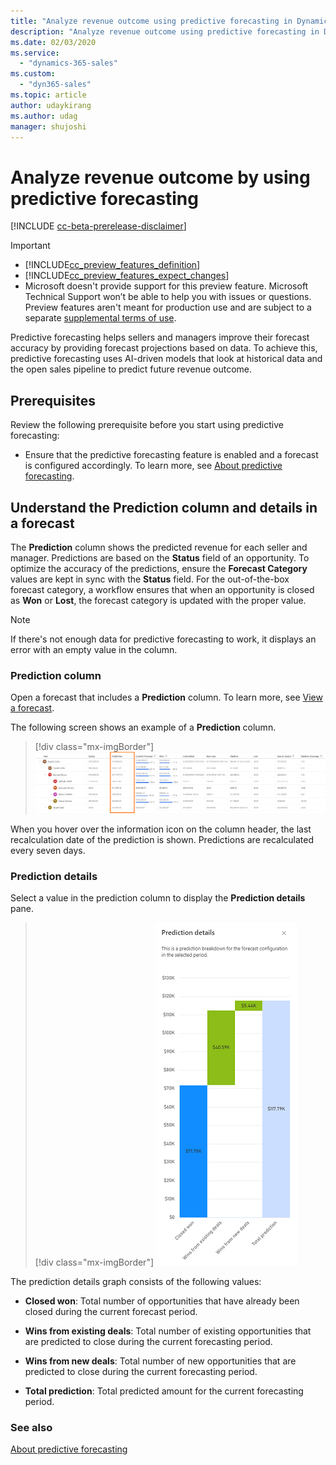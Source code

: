 ```yaml
---
title: "Analyze revenue outcome using predictive forecasting in Dynamics 365 Sales Insights | MicrosoftDocs"
description: "Analyze revenue outcome using predictive forecasting in Dynamics 365 Sales Insights."
ms.date: 02/03/2020
ms.service: 
  - "dynamics-365-sales"
ms.custom: 
  - "dyn365-sales"
ms.topic: article
author: udaykirang
ms.author: udag
manager: shujoshi
---
```



# Analyze revenue outcome by using predictive forecasting

[!INCLUDE [cc-beta-prerelease-disclaimer](../includes/cc-beta-prerelease-disclaimer.md)]

> [!IMPORTANT]
> - [!INCLUDE[cc_preview_features_definition](../includes/cc-preview-features-definition.md)]  
> - [!INCLUDE[cc_preview_features_expect_changes](../includes/cc-preview-features-expect-changes.md)]
> - Microsoft doesn't provide support for this preview feature. Microsoft Technical Support won’t be able to help you with issues or questions. Preview features aren't meant for production use and are subject to a separate [supplemental terms of use](https://go.microsoft.com/fwlink/p/?linkid=870960).

Predictive forecasting helps sellers and managers improve their forecast accuracy by providing forecast projections based on data. To achieve this, predictive forecasting uses AI-driven models that look at historical data and the open sales pipeline to predict future revenue outcome.

## Prerequisites

Review the following prerequisite before you start using predictive forecasting:

  -	Ensure that the predictive forecasting feature is enabled and a forecast is configured accordingly. To learn more, see [About predictive forecasting](configure-premium-forecasting.md).

## Understand the Prediction column and details in a forecast

The **Prediction** column shows the predicted revenue for each seller and manager. Predictions are based on the **Status** field of an opportunity. To optimize the accuracy of the predictions, ensure the **Forecast Category** values are kept in sync with the **Status** field. For the out-of-the-box forecast category, a workflow ensures that when an opportunity is closed as **Won** or **Lost**, the forecast category is updated with the proper value. 

> [!NOTE]
> If there's not enough data for predictive forecasting to work, it displays an error with an empty value in the column. 

### Prediction column

Open a forecast that includes a **Prediction** column. To learn more, see [View a forecast](https://docs.microsoft.com/dynamics365/sales-enterprise/view-forecasts). 

The following screen shows an example of a **Prediction** column. 

> [!div class="mx-imgBorder"]
> ![Prediction column](media/predictive-forecasting-prediction-column.png "Prediction column")

When you hover over the information icon on the column header, the last recalculation date of the prediction is shown. Predictions are recalculated every seven days.

### Prediction details

Select a value in the prediction column to display the **Prediction details** pane.

  > [!div class="mx-imgBorder"]
  > ![Prediction column](media/predictive-forecasting-prediction-details.png "Prediction details")

The prediction details graph consists of the following values:

-	**Closed won**: Total number of opportunities that have already been closed during the current forecast period.

-	**Wins from existing deals**: Total number of existing opportunities that are predicted to close during the current forecasting period.

-	**Wins from new deals**: Total number of new opportunities that are predicted to close during the current forecasting period.

-	**Total prediction**: Total predicted amount for the current forecasting period.


### See also

[About predictive forecasting](configure-premium-forecasting.md)
